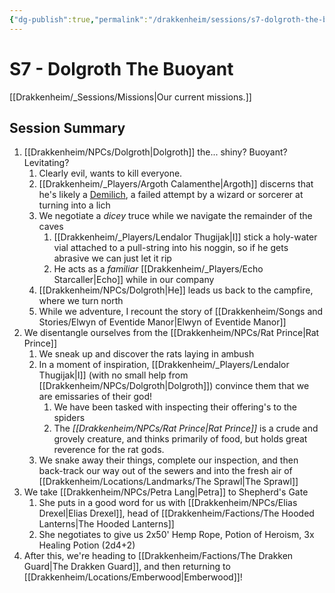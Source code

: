 ```yaml
---
{"dg-publish":true,"permalink":"/drakkenheim/sessions/s7-dolgroth-the-buoyant/","tags":["gardenEntry"]}
---
```


# S7 - Dolgroth The Buoyant

[[Drakkenheim/_Sessions/Missions\|Our current missions.]]

## Session Summary
1. [[Drakkenheim/NPCs/Dolgroth\|Dolgroth]] the... shiny? Buoyant? Levitating?
	1. Clearly evil, wants to kill everyone.
	2. [[Drakkenheim/_Players/Argoth Calamenthe\|Argoth]] discerns that he's likely a [Demilich](https://forgottenrealms.fandom.com/wiki/Demilich), a failed attempt by a wizard or sorcerer at turning into a lich
	3. We negotiate a *dicey* truce while we navigate the remainder of the caves
		1. [[Drakkenheim/_Players/Lendalor Thugijak\|I]] stick a holy-water vial attached to a pull-string into his noggin, so if he gets abrasive we can just let it rip
		2. He acts as a *familiar* [[Drakkenheim/_Players/Echo Starcaller\|Echo]] while in our company
	4. [[Drakkenheim/NPCs/Dolgroth\|He]] leads us back to the campfire, where we turn north
	5. While we adventure, I recount the story of [[Drakkenheim/Songs and Stories/Elwyn of Eventide Manor\|Elwyn of Eventide Manor]]
2. We disentangle ourselves from the [[Drakkenheim/NPCs/Rat Prince\|Rat Prince]]
	1. We sneak up and discover the rats laying in ambush
	2. In a moment of inspiration, [[Drakkenheim/_Players/Lendalor Thugijak\|I]] (with no small help from [[Drakkenheim/NPCs/Dolgroth\|Dolgroth]]) convince them that we are emissaries of their god!
		1. We have been tasked with inspecting their offering's to the spiders
		2. The *[[Drakkenheim/NPCs/Rat Prince\|Rat Prince]]* is a crude and grovely creature, and thinks primarily of food, but holds great reverence for the rat gods.
	3. We snake away their things, complete our inspection, and then back-track our way out of the sewers and into the fresh air of [[Drakkenheim/Locations/Landmarks/The Sprawl\|The Sprawl]]
3. We take [[Drakkenheim/NPCs/Petra Lang\|Petra]] to Shepherd's Gate
	1. She puts in a good word for us with [[Drakkenheim/NPCs/Elias Drexel\|Elias Drexel]], head of [[Drakkenheim/Factions/The Hooded Lanterns\|The Hooded Lanterns]]
	2. She negotiates to give us 2x50' Hemp Rope, Potion of Heroism, 3x Healing Potion (2d4+2)
4. After this, we're heading to [[Drakkenheim/Factions/The Drakken Guard\|The Drakken Guard]], and then returning to [[Drakkenheim/Locations/Emberwood\|Emberwood]]!